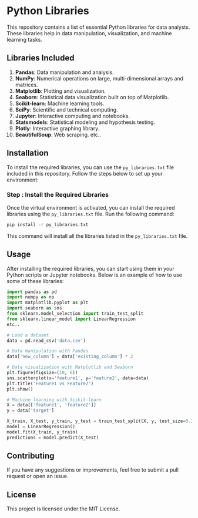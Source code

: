 # Python Libraries

This repository contains a list of essential Python libraries for data analysts. These libraries help in data manipulation, visualization, and machine learning tasks.

## Libraries Included

1. **Pandas**: Data manipulation and analysis.
2. **NumPy**: Numerical operations on large, multi-dimensional arrays and matrices.
3. **Matplotlib**: Plotting and visualization.
4. **Seaborn**: Statistical data visualization built on top of Matplotlib.
5. **Scikit-learn**: Machine learning tools.
6. **SciPy**: Scientific and technical computing.
7. **Jupyter**: Interactive computing and notebooks.
8. **Statsmodels**: Statistical modeling and hypothesis testing.
9. **Plotly**: Interactive graphing library.
10. **BeautifulSoup**: Web scraping. etc..

## Installation

To install the required libraries, you can use the `py_libraries.txt` file included in this repository. Follow the steps below to set up your environment:


### Step : Install the Required Libraries

Once the virtual environment is activated, you can install the required libraries using the `py_libraries.txt` file. Run the following command:

```bash
pip install -r py_libraries.txt
```

This command will install all the libraries listed in the `py_libraries.txt` file.

## Usage

After installing the required libraries, you can start using them in your Python scripts or Jupyter notebooks. Below is an example of how to use some of these libraries:

```python
import pandas as pd
import numpy as np
import matplotlib.pyplot as plt
import seaborn as sns
from sklearn.model_selection import train_test_split
from sklearn.linear_model import LinearRegression
etc..

# Load a dataset
data = pd.read_csv('data.csv')

# Data manipulation with Pandas
data['new_column'] = data['existing_column'] * 2

# Data visualization with Matplotlib and Seaborn
plt.figure(figsize=(10, 6))
sns.scatterplot(x='feature1', y='feature2', data=data)
plt.title('Feature1 vs Feature2')
plt.show()

# Machine learning with Scikit-learn
X = data[['feature1', 'feature2']]
y = data['target']

X_train, X_test, y_train, y_test = train_test_split(X, y, test_size=0.2, random_state=42)
model = LinearRegression()
model.fit(X_train, y_train)
predictions = model.predict(X_test)
```

## Contributing

If you have any suggestions or improvements, feel free to submit a pull request or open an issue.

## License

This project is licensed under the MIT License.